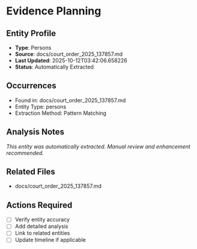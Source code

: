 # Evidence Planning

## Entity Profile
- **Type**: Persons
- **Source**: docs/court_order_2025_137857.md
- **Last Updated**: 2025-10-12T03:42:06.658226
- **Status**: Automatically Extracted

## Occurrences
- Found in: docs/court_order_2025_137857.md
- Entity Type: persons
- Extraction Method: Pattern Matching

## Analysis Notes
*This entity was automatically extracted. Manual review and enhancement recommended.*

## Related Files
- docs/court_order_2025_137857.md

## Actions Required
- [ ] Verify entity accuracy
- [ ] Add detailed analysis
- [ ] Link to related entities
- [ ] Update timeline if applicable
